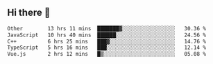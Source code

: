 ## Hi there 👋

<!--START_SECTION:waka-->

```txt
Other        13 hrs 11 mins  ███████▓░░░░░░░░░░░░░░░░░   30.36 %
JavaScript   10 hrs 40 mins  ██████░░░░░░░░░░░░░░░░░░░   24.56 %
C++          6 hrs 25 mins   ███▓░░░░░░░░░░░░░░░░░░░░░   14.76 %
TypeScript   5 hrs 16 mins   ███░░░░░░░░░░░░░░░░░░░░░░   12.14 %
Vue.js       2 hrs 12 mins   █▒░░░░░░░░░░░░░░░░░░░░░░░   05.08 %
```

<!--END_SECTION:waka-->
